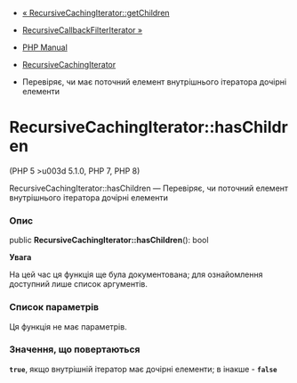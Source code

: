 - [«
RecursiveCachingIterator::getChildren](recursivecachingiterator.getchildren.md)
- [RecursiveCallbackFilterIterator
»](class.recursivecallbackfilteriterator.md)

- [PHP Manual](index.md)
- [RecursiveCachingIterator](class.recursivecachingiterator.md)
- Перевіряє, чи має поточний елемент внутрішнього ітератора дочірні
елементи

# RecursiveCachingIterator::hasChildren

(PHP 5 \>u003d 5.1.0, PHP 7, PHP 8)

RecursiveCachingIterator::hasChildren — Перевіряє, чи поточний
елемент внутрішнього ітератора дочірні елементи

### Опис

public **RecursiveCachingIterator::hasChildren**(): bool

**Увага**

На цей час ця функція ще була документована; для
ознайомлення доступний лише список аргументів.

### Список параметрів

Ця функція не має параметрів.

### Значення, що повертаються

**`true`**, якщо внутрішній ітератор має дочірні елементи; в
інакше - **`false`**
